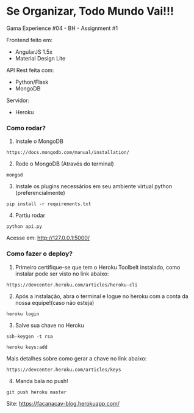 # Se Organizar, Todo Mundo Vai!!!

Gama Experience #04 - BH - Assignment #1

Frontend feito em:

- AngularJS 1.5x
- Material Design Lite

API Rest feita com:

- Python/Flask
- MongoDB

Servidor:

- Heroku

### Como rodar? ###

1. Instale o MongoDB
``` 
https://docs.mongodb.com/manual/installation/
```

2. Rode o MongoDB (Através do terminal)
```
mongod
```

3. Instale os plugins necessários em seu ambiente virtual python (preferencialmente)
```
pip install -r requirements.txt
```

4. Partiu rodar

```
python api.py
```

Acesse em: http://127.0.0.1:5000/

### Como fazer o deploy? ###

1. Primeiro certifique-se que tem o Heroku Toolbelt instalado, como instalar pode ser visto no link abaixo:
```
https://devcenter.heroku.com/articles/heroku-cli
```

2. Após a instalação, abra o terminal e logue no heroku com a conta da nossa equipe!(caso não esteja)
```
heroku login
```

3. Salve sua chave no Heroku
```
ssh-keygen -t rsa
```

```
heroku keys:add
```

Mais detalhes sobre como gerar a chave no link abaixo:
```
https://devcenter.heroku.com/articles/keys
```

4. Manda bala no push!

```
git push heroku master
```

Site: https://facanacav-blog.herokuapp.com/